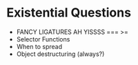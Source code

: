 # Existential Questions

- FANCY LIGATURES AH YISSSS === >=
- Selector Functions
- When to spread
- Object destructuring (always?)
